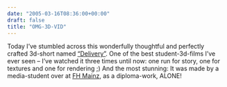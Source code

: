 ```yaml
---
date: "2005-03-16T08:36:00+00:00"
draft: false
title: "OMG-3D-VID"
---
```

Today I’ve stumbled across this wonderfully thoughtful and
perfectly crafted 3d-short named
[“Delivery”](http://www.delivery.framebox.de/). One of the best
student-3d-films I’ve ever seen – I’ve watched it three times until
now: one run for story, one for textures and one for rendering ;)
And the most stunning: It was made by a media-student over at
[FH Mainz](http://www.fh-mainz.de), as a diploma-work, ALONE!



